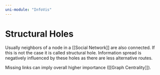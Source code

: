 ```yaml
---
uni-module: "InfoVis"
---
```


# Structural Holes

Usually neighbors of a node in a [[Social Network]] are also connected. If this is not the case it is called structural hole.
Information spread is negatively influenced by these holes as there are less alternative routes.

Missing links can imply overall higher importance ([[Graph Centrality]]).
